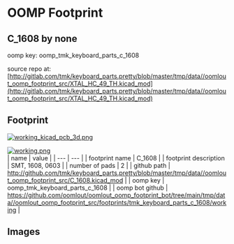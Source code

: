 # OOMP Footprint  
## C_1608  by none  
  
oomp key: oomp_tmk_keyboard_parts_c_1608  
  
source repo at: [http://gitlab.com/tmk/keyboard_parts.pretty/blob/master/tmp/data//oomlout_oomp_footprint_src/XTAL_HC_49_TH.kicad_mod](http://gitlab.com/tmk/keyboard_parts.pretty/blob/master/tmp/data//oomlout_oomp_footprint_src/XTAL_HC_49_TH.kicad_mod)  
## Footprint  
  
[![working_kicad_pcb_3d.png](working_kicad_pcb_3d_600.png)](working_kicad_pcb_3d.png)  
  
[![working.png](working_600.png)](working.png)  
| name | value | 
| --- | --- | 
| footprint name | C_1608 | 
| footprint description | SMT, 1608, 0603 | 
| number of pads | 2 | 
| github path | http://github.com/tmk/keyboard_parts.pretty/blob/master/tmp/data//oomlout_oomp_footprint_src/C_1608.kicad_mod | 
| oomp key | oomp_tmk_keyboard_parts_c_1608 | 
| oomp bot github | https://github.com/oomlout/oomlout_oomp_footprint_bot/tree/main/tmp/data//oomlout_oomp_footprint_src/footprints/tmk_keyboard_parts_c_1608/working | 
## Images  
